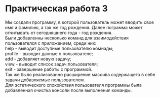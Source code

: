 # Практическая работа 3
Мы создали программу, в которой пользователь может вводить свое имя и фамилию, а так же год рождения. Далее пограмма может отчитывать от сегодняшнего года - год рождения.  
Были добавленны несколько команд для взаимодействия пользователся с приложением, среди них:  
help - выводит доступные пользователю комнады;  
profile - выводит данные о пользователе;  
add - добавляет новую задачу;  
view - выводит список задач пользователя;  
exit - завершение работы с программой.  
Так же было реализованно расширение массива содержащего в себе задачи добавляемые пользователем.  
Для эстетического спокойствия пользователя программы была добавленная очистка консоли после выполнения команды.  
